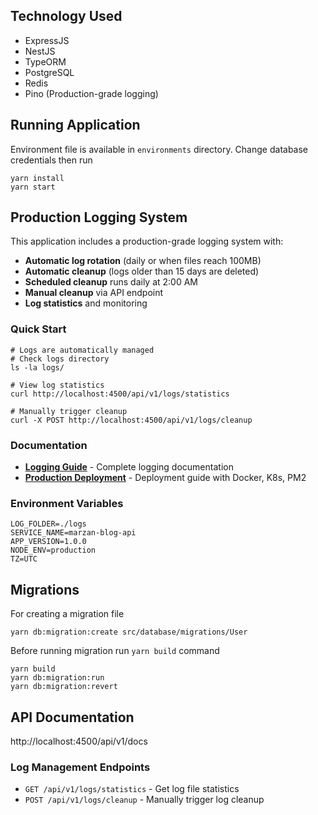 ## Technology Used

- ExpressJS
- NestJS
- TypeORM
- PostgreSQL
- Redis
- Pino (Production-grade logging)

## Running Application

Environment file is available in `environments` directory. Change database credentials then run

```shell
yarn install
yarn start
```

## Production Logging System

This application includes a production-grade logging system with:

- **Automatic log rotation** (daily or when files reach 100MB)
- **Automatic cleanup** (logs older than 15 days are deleted)
- **Scheduled cleanup** runs daily at 2:00 AM
- **Manual cleanup** via API endpoint
- **Log statistics** and monitoring

### Quick Start

```shell
# Logs are automatically managed
# Check logs directory
ls -la logs/

# View log statistics
curl http://localhost:4500/api/v1/logs/statistics

# Manually trigger cleanup
curl -X POST http://localhost:4500/api/v1/logs/cleanup
```

### Documentation

- **[Logging Guide](./LOGGING.md)** - Complete logging documentation
- **[Production Deployment](./PRODUCTION_DEPLOYMENT.md)** - Deployment guide with Docker, K8s, PM2

### Environment Variables

```env
LOG_FOLDER=./logs
SERVICE_NAME=marzan-blog-api
APP_VERSION=1.0.0
NODE_ENV=production
TZ=UTC
```

## Migrations

For creating a migration file

```shell
yarn db:migration:create src/database/migrations/User
```

Before running migration run `yarn build` command

```shell
yarn build
yarn db:migration:run
yarn db:migration:revert
```

## API Documentation

http://localhost:4500/api/v1/docs

### Log Management Endpoints

- `GET /api/v1/logs/statistics` - Get log file statistics
- `POST /api/v1/logs/cleanup` - Manually trigger log cleanup
